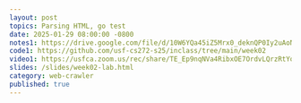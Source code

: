 ```yaml
---
layout: post
topics: Parsing HTML, go test
date: 2025-01-29 08:00:00 -0800
notes1: https://drive.google.com/file/d/10W6YQa45iZ5Mrx0_deknQP0Iy2uAoNRX/view?usp=sharing
code1: https://github.com/usf-cs272-s25/inclass/tree/main/week02
video1: https://usfca.zoom.us/rec/share/TE_Ep9nqNVa4RibxOE7OrdvLQrzRtYoySHP3CqQY3Q6vcw1C6cScwqRRpeoYwvUG.yWDMG-6aArI5tizH
slides: /slides/week02-lab.html
category: web-crawler
published: true
---
```

